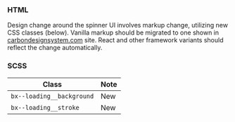 ### HTML

Design change around the spinner UI involves markup change, utilizing new CSS classes (below). Vanilla markup should be migrated to one shown in [carbondesignsystem.com](https://next.carbondesignsystem.com/components/loading/code) site. React and other framework variants should reflect the change automatically.

### SCSS

| Class                     | Note |
| ------------------------- | ---- |
| `bx--loading__background` | New  |
| `bx--loading__stroke`     | New  |
